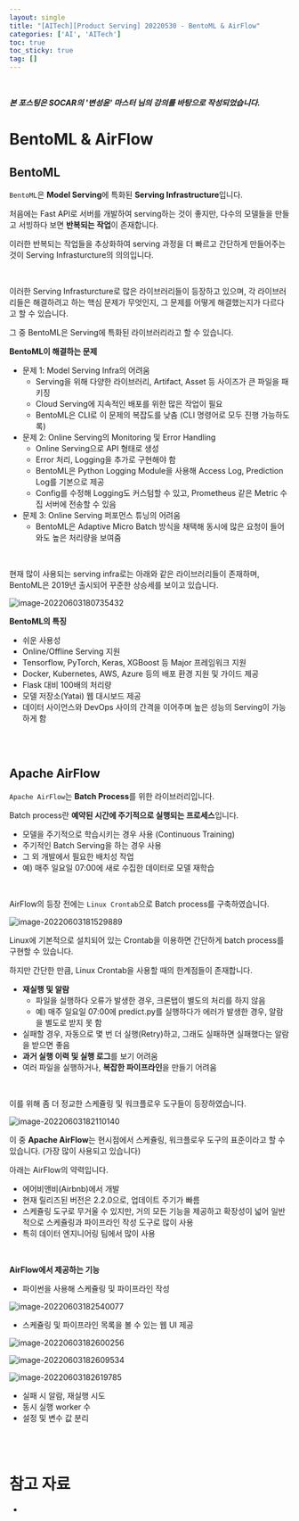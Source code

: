 ```yaml
---
layout: single
title: "[AITech][Product Serving] 20220530 - BentoML & AirFlow"
categories: ['AI', 'AITech']
toc: true
toc_sticky: true
tag: []
---
```




<br>

_**본 포스팅은 SOCAR의 '변성윤' 마스터 님의 강의를 바탕으로 작성되었습니다.**_

# BentoML & AirFlow

## BentoML

`BentoML`은 **Model Serving**에 특화된 **Serving Infrastructure**입니다. 

처음에는 Fast API로 서버를 개발하여 serving하는 것이 좋지만, 다수의 모델들을 만들고 서빙하다 보면 **반복되는 작업**이 존재합니다. 

이러한 반복되는 작업들을 추상화하여 serving 과정을 더 빠르고 간단하게 만들어주는 것이 Serving Infrasturcture의 의의입니다. 

<br>

이러한 Serving Infrasturcture로 많은 라이브러리들이 등장하고 있으며, 각 라이브러리들은 해결하려고 하는 핵심 문제가 무엇인지, 그 문제를 어떻게 해결했는지가 다르다고 할 수 있습니다. 

그 중 BentoML은 Serving에 특화된 라이브러리라고 할 수 있습니다. 

**BentoML이 해결하는 문제**

* 문제 1: Model Serving Infra의 어려움
  * Serving을 위해 다양한 라이브러리, Artifact, Asset 등 사이즈가 큰 파일을 패키징
  * Cloud Serving에 지속적인 배포를 위한 많은 작업이 필요
  * BentoML은 CLI로 이 문제의 복잡도를 낮춤 (CLI 명령어로 모두 진행 가능하도록)
* 문제 2: Online Serving의 Monitoring 및 Error Handling
  * Online Serving으로 API 형태로 생성
  * Error 처리, Logging을 추가로 구현해야 함
  * BentoML은 Python Logging Module을 사용해 Access Log, Prediction Log를 기본으로 제공
  * Config를 수정해 Logging도 커스텀할 수 있고, Prometheus 같은 Metric 수집 서버에 전송할 수 있음
* 문제 3: Online Serving 퍼포먼스 튜닝의 어려움
  * BentoML은 Adaptive Micro Batch 방식을 채택해 동시에 많은 요청이 들어와도 높은 처리량을 보여줌

<br>

현재 많이 사용되는 serving infra로는 아래와 같은 라이브러리들이 존재하며, BentoML은 2019년 출시되어 꾸준한 상승세를 보이고 있습니다. 

![image-20220603180735432](https://user-images.githubusercontent.com/70505378/171828350-1a2cd321-ae37-434e-b1b2-4d750ed7da4d.png)

**BentoML의 특징**

* 쉬운 사용성
* Online/Offline Serving 지원
* Tensorflow, PyTorch, Keras, XGBoost 등 Major 프레임워크 지원
* Docker, Kubernetes, AWS, Azure 등의 배포 환경 지원 및 가이드 제공
* Flask 대비 100배의 처리량
* 모델 저장소(Yatai) 웹 대시보드 제공
* 데이터 사이언스와 DevOps 사이의 간격을 이어주며 높은 성능의 Serving이 가능하게 함















<br>

<br>

## Apache AirFlow

`Apache AirFlow`는 **Batch Process**를 위한 라이브러리입니다. 

Batch process란 **예약된 시간에 주기적으로 실행되는 프로세스**입니다. 

* 모델을 주기적으로 학습시키는 경우 사용 (Continuous Training)
* 주기적인 Batch Serving을 하는 경우 사용
* 그 외 개발에서 필요한 배치성 작업
* 예) 매주 일요일 07:00에 새로 수집한 데이터로 모델 재학습

<br>

AirFlow의 등장 전에는 `Linux Crontab`으로 Batch process를 구축하였습니다. 

![image-20220603181529889](https://user-images.githubusercontent.com/70505378/171828351-7b31ecc0-5d18-4a5b-b5ec-e314fed20118.png)

Linux에 기본적으로 설치되어 있는 Crontab을 이용하면 간단하게 batch process를 구현할 수 있습니다. 

하지만 간단한 만큼, Linux Crontab을 사용할 때의 한계점들이 존재합니다. 

* **재실행 및 알람**
  * 파일을 실행하다 오류가 발생한 경우, 크론탭이 별도의 처리를 하지 않음
  * 예) 매주 일요일 07:00에 predict.py를 실행하다가 에러가 발생한 경우, 알람을 별도로 받지 못 함
* 실패할 경우, 자동으로 몇 번 더 실행(Retry)하고, 그래도 실패하면 실패했다는 알람을 받으면 좋음
* **과거 실행 이력 및 실행 로그**를 보기 어려움
* 여러 파일을 실행하거나, **복잡한 파이프라인**을 만들기 어려움

<br>

이를 위해 좀 더 정교한 스케쥴링 및 워크플로우 도구들이 등장하였습니다. 

![image-20220603182110140](https://user-images.githubusercontent.com/70505378/171828355-de952733-06d2-44e3-b578-3ad84e76eb9b.png)

이 중 **Apache AirFlow**는 현시점에서 스케쥴링, 워크플로우 도구의 표준이라고 할 수 있습니다. (가장 많이 사용되고 있습니다)

아래는 AirFlow의 약력입니다. 

* 에어비앤비(Airbnb)에서 개발
* 현재 릴리즈된 버전은 2.2.0으로, 업데이트 주기가 빠름
* 스케쥴링 도구로 무거울 수 있지만, 거의 모든 기능을 제공하고 확장성이 넓어 일반적으로 스케쥴링과 파이프라인 작성 도구로 많이 사용
* 특히 데이터 엔지니어링 팀에서 많이 사용

<br>

**AirFlow에서 제공하는 기능**

* 파이썬을 사용해 스케쥴링 및 파이프라인 작성

![image-20220603182540077](https://user-images.githubusercontent.com/70505378/171828360-889a60f3-5b40-4a9e-bd1d-a1a8b38dfad6.png)

* 스케쥴링 및 파이프라인 목록을 볼 수 있는 웹 UI 제공

![image-20220603182600256](https://user-images.githubusercontent.com/70505378/171828363-3d43a16e-c719-4625-ab4e-a454cd37d92e.png)

![image-20220603182609534](https://user-images.githubusercontent.com/70505378/171828366-70372cc6-4bbe-4e83-a032-686e19409d5a.png)

![image-20220603182619785](https://user-images.githubusercontent.com/70505378/171828343-0f00f045-7722-4d84-94d4-ac7cad6199a7.png)

* 실패 시 알람, 재실행 시도
* 동시 실행 worker 수
* 설정 및 변수 값 분리

















<br>

<br>

# 참고 자료

* 
